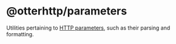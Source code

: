 # @otterhttp/parameters

Utilities pertaining to [HTTP parameters](https://datatracker.ietf.org/doc/html/rfc9110#name-parameters), such as their
parsing and formatting.
